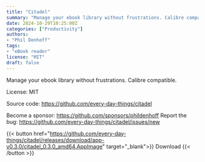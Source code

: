 ```yaml
---
title: "Citadel"
summary: "Manage your ebook library without frustrations. Calibre compatible."
date: 2024-10-29T10:25:00Z
categories: ["Productivity"]
authors:
- "Phil Denhoff"
tags: 
- "eBook reader"
license: "MIT"
draft: false
---
```


Manage your ebook library without frustrations. Calibre compatible.

License: MIT

Source code: <https://github.com/every-day-things/citadel>

Become a sponsor: <https://github.com/sponsors/phildenhoff>
Report the bug: <https://github.com/every-day-things/citadel/issues/new>  

{{< button href="https://github.com/every-day-things/citadel/releases/download/app-v0.3.0/citadel_0.3.0_amd64.AppImage" target="_blank">}}
Download
{{< /button >}}